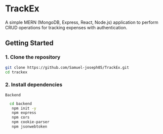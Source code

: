 # TrackEx
A simple MERN (MongoDB, Express, React, Node.js) application to perform CRUD operations for tracking expenses with authentication.


## Getting Started

### 1. Clone the repository
```bash
git clone https://github.com/Samuel-joseph05/TrackEx.git
cd trackex
````
### 2. Install dependencies
    Backend
 ```bash   
   cd backend
    npm init -y
    npm express
    npm cors
    npm cookie-parser
    npm jsonwebtoken
```
